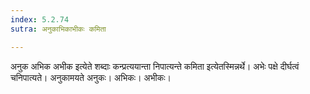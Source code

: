 ```yaml
---
index: 5.2.74
sutra: अनुकाभिकाभीकः कमिता

---
```

अनुक अभिक अभीक इत्येते शब्दाः कन्प्रत्ययान्ता निपात्यन्ते कमिता इत्येतस्मिन्नर्थे। अभेः पक्षे दीर्घत्वं चनिपात्यते। अनुकामयते अनुकः। अभिकः। अभीकः।